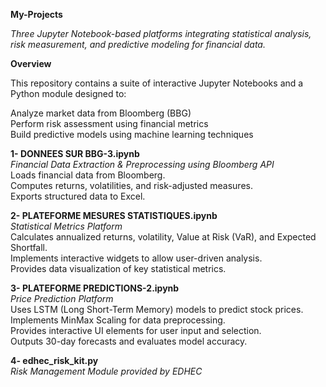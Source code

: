 **My-Projects**

*Three Jupyter Notebook-based platforms integrating statistical analysis, risk measurement, and predictive modeling for financial data.*

**Overview**

This repository contains a suite of interactive Jupyter Notebooks and a Python module designed to:       

Analyze market data from Bloomberg (BBG)             
Perform risk assessment using financial metrics         
Build predictive models using machine learning techniques         

**1- DONNEES SUR BBG-3.ipynb**     
*Financial Data Extraction & Preprocessing using Bloomberg API*        
Loads financial data from Bloomberg.         
Computes returns, volatilities, and risk-adjusted measures.   
Exports structured data to Excel.     

**2- PLATEFORME MESURES STATISTIQUES.ipynb**       
*Statistical Metrics Platform*        
Calculates annualized returns, volatility, Value at Risk (VaR), and Expected Shortfall.   
Implements interactive widgets to allow user-driven analysis.   
Provides data visualization of key statistical metrics.   

**3- PLATEFORME PREDICTIONS-2.ipynb**   
*Price Prediction Platform*     
Uses LSTM (Long Short-Term Memory) models to predict stock prices.     
Implements MinMax Scaling for data preprocessing.     
Provides interactive UI elements for user input and selection.     
Outputs 30-day forecasts and evaluates model accuracy.     

**4- edhec_risk_kit.py**    
*Risk Management Module provided by EDHEC*     
